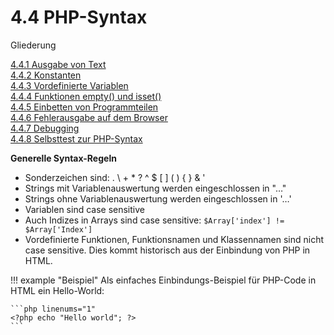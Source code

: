# 4.4 PHP-Syntax

Gliederung

[4.4.1 Ausgabe von Text](4.4.1AusgabevonText.md)<br>
[4.4.2 Konstanten](4.4.2Konstanten.md)<br>
[4.4.3 Vordefinierte Variablen](4.4.3VordefinierteVariablen.md)<br>
[4.4.4 Funktionen empty() und isset()](4.4.4Funktionenemptyundisset.md)<br>
[4.4.5 Einbetten von Programmteilen](4.4.5EinbettenvonProgrammteilen.md)<br>
[4.4.6 Fehlerausgabe auf dem Browser](4.4.6FehlerausgabeaufdemBrowser.md)<br>
[4.4.7 Debugging](4.4.7Debugging.md)<br>
[4.4.8 Selbsttest zur PHP-Syntax](4.4.8SelbsttestzurPHP-Syntax.md)


**Generelle Syntax-Regeln**

- Sonderzeichen sind: . \ + * ? ^ $ [ ] ( ) { } & '
- Strings mit Variablenauswertung werden eingeschlossen in "…"
- Strings ohne Variablenauswertung werden eingeschlossen in '…'
- Variablen sind case sensitive
- Auch Indizes in Arrays sind case sensitive: `$Array['index'] !=  $Array['Index']`
- Vordefinierte Funktionen, Funktionsnamen und Klassennamen sind nicht case sensitive. Dies kommt historisch aus der Einbindung von PHP in HTML.

!!! example "Beispiel"
    Als einfaches Einbindungs-Beispiel für PHP-Code in HTML ein Hello-World:

    ```php linenums="1"
    <?php echo "Hello world"; ?>
    ```

